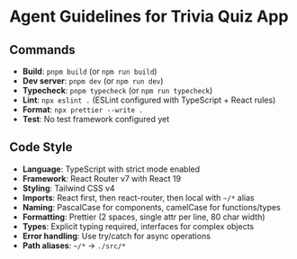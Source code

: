# Agent Guidelines for Trivia Quiz App

## Commands

- **Build**: `pnpm build` (or `npm run build`)
- **Dev server**: `pnpm dev` (or `npm run dev`)
- **Typecheck**: `pnpm typecheck` (or `npm run typecheck`)
- **Lint**: `npx eslint .` (ESLint configured with TypeScript + React rules)
- **Format**: `npx prettier --write .`
- **Test**: No test framework configured yet

## Code Style

- **Language**: TypeScript with strict mode enabled
- **Framework**: React Router v7 with React 19
- **Styling**: Tailwind CSS v4
- **Imports**: React first, then react-router, then local with `~/*` alias
- **Naming**: PascalCase for components, camelCase for functions/types
- **Formatting**: Prettier (2 spaces, single attr per line, 80 char width)
- **Types**: Explicit typing required, interfaces for complex objects
- **Error handling**: Use try/catch for async operations
- **Path aliases**: `~/*` → `./src/*`
